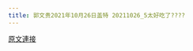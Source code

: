 ```yaml
---
title: 郭文贵2021年10月26日盖特 20211026_5太好吃了????
---
```


[原文連接](https://gnews.org/ThreadView/53483109)


